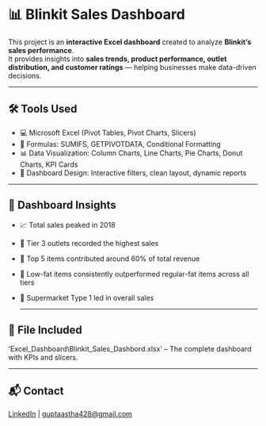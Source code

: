 # 📊 Blinkit Sales Dashboard  

This project is an **interactive Excel dashboard** created to analyze **Blinkit’s sales performance**.  
It provides insights into **sales trends, product performance, outlet distribution, and customer ratings** — helping businesses make data-driven decisions.  

---

## 🛠 Tools Used  
- 💻 Microsoft Excel (Pivot Tables, Pivot Charts, Slicers)  
- 🧮 Formulas: SUMIFS, GETPIVOTDATA, Conditional Formatting  
- 📊 Data Visualization: Column Charts, Line Charts, Pie Charts, Donut Charts, KPI Cards  
- 🎨 Dashboard Design: Interactive filters, clean layout, dynamic reports  

---

## 🔎 Dashboard Insights  
- 📈 Total sales peaked in 2018  
- 🏬 Tier 3 outlets recorded the highest sales  
- 🛒 Top 5 items contributed around 60% of total revenue  
- 🥗 Low-fat items consistently outperformed regular-fat items across all tiers  
- 🏪 Supermarket Type 1 led in overall sales

  ---

## 📁 File Included
   'Excel_Dashboard\Blinkit_Sales_Dashbord.xlsx' – The complete dashboard with KPIs and slicers.

---

## 📬 Contact
[LinkedIn](https://www.linkedin.com/in/astha-gupta-a863a821a/) | guptaastha428@gmail.com
